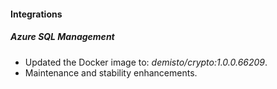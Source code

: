 
#### Integrations

##### Azure SQL Management
- Updated the Docker image to: *demisto/crypto:1.0.0.66209*.
- Maintenance and stability enhancements.